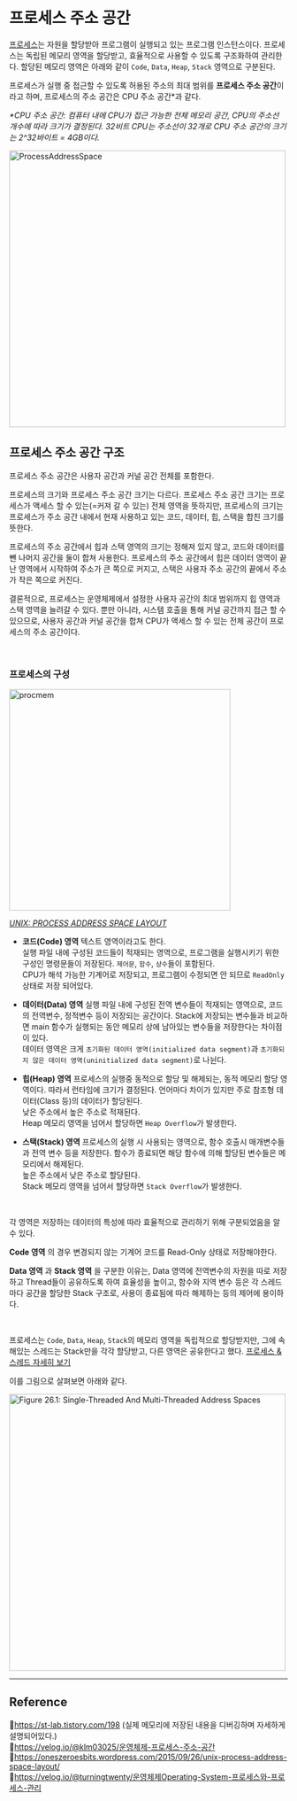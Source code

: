# 프로세스 주소 공간

[프로세스](https://github.com/da-in/tech-interview-study/blob/main/CS%20Deep%20Dive/Operating%20System/프로세스%20&%20스레드.md)는 자원을 할당받아 프로그램이 실행되고 있는 프로그램 인스턴스이다. 프로세스는 독립된 메모리 영역을 할당받고, 효율적으로 사용할 수 있도록 구조화하여 관리한다. 할당된 메모리 영역은 아래와 같이 `Code`, `Data`, `Heap`, `Stack` 영역으로 구분된다.   

프로세스가 실행 중 접근할 수 있도록 허용된 주소의 최대 범위를 **프로세스 주소 공간**이라고 하며, 프로세스의 주소 공간은 CPU 주소 공간*과 같다.  

_\*CPU 주소 공간: 컴퓨터 내에 CPU가 접근 가능한 전체 메모리 공간, CPU의 주소선 개수에 따라 크기가 결정된다. 32비트 CPU는 주소선이 32개로 CPU 주소 공간의 크기는 2^32바이트 = 4GB이다._  

<img src="https://velog.velcdn.com/images/turningtwenty/post/01a56f68-c32c-4942-a7ef-8840d087215b/image.png" alt="ProcessAddressSpace" width="500px" />
<br/>

## 프로세스 주소 공간 구조
프로세스 주소 공간은 사용자 공간과 커널 공간 전체를 포함한다.  

프로세스의 크기와 프로세스 주소 공간 크기는 다르다. 프로세스 주소 공간 크기는 프로세스가 액세스 할 수 있는(=커져 갈 수 있는) 전체 영역을 뜻하지만, 프로세스의 크기는 프로세스가 주소 공간 내에서 현재 사용하고 있는 코드, 데이터, 힙, 스택을 합친 크기를 뜻한다.  

프로세스의 주소 공간에서 힙과 스택 영역의 크기는 정해져 있지 않고, 코드와 데이터를 뺀 나머지 공간을 둘이 합쳐 사용한다. 프로세스의 주소 공간에서 힙은 데이터 영역이 끝난 영역에서 시작하여 주소가 큰 쪽으로 커지고, 스택은 사용자 주소 공간의 끝에서 주소가 작은 쪽으로 커진다.  

결론적으로, 프로세스는 운영체제에서 설정한 사용자 공간의 최대 범위까지 힙 영역과 스택 영역을 늘려갈 수 있다. 뿐만 아니라, 시스템 호출을 통해 커널 공간까지 접근 할 수 있으므로, 사용자 공간과 커널 공간을 합쳐 CPU가 액세스 할 수 있는 전체 공간이 프로세스의 주소 공간이다.  

<br>

### 프로세스의 구성

<img src="https://user-images.githubusercontent.com/66757141/210362098-35866087-0562-4e19-b0cc-2b8dc9a112c9.gif" alt="procmem" width="400px" />  

_[UNIX: PROCESS ADDRESS SPACE LAYOUT](https://oneszeroesbits.wordpress.com/2015/09/26/unix-process-address-space-layout/)_  

- **코드(Code) 영역**
  텍스트 영역이라고도 한다.  
  실행 파일 내에 구성된 코드들이 적재되는 영역으로, 프로그램을 실행시키기 위한 구성인 명령문들이 저장된다. `제어문`, `함수`, `상수`들이 포함된다.  
  CPU가 해석 가능한 기계어로 저장되고, 프로그램이 수정되면 안 되므로 `ReadOnly` 상태로 저장 되어있다.

- **데이터(Data) 영역**
  실행 파일 내에 구성된 전역 변수들이 적재되는 영역으로, 코드의 전역변수, 정적변수 등이 저장되는 공간이다. 
  Stack에 저장되는 변수들과 비교하면 main 함수가 실행되는 동안 메모리 상에 남아있는 변수들을 저장한다는 차이점이 있다.  
  데이터 영역은 크게 `초기화된 데이터 영역(initialized data segment)`과 `초기화되지 않은 데이터 영역(uninitialized data segment)`로 나뉜다.

- **힙(Heap) 영역**
  프로세스의 실행중 동적으로 할당 및 해제되는, 동적 메모리 할당 영역이다. 따라서 런타임에 크기가 결정된다. 언어마다 차이가 있지만 주로 참조형 데이터(Class 등)의 데이터가 할당된다.  
  낮은 주소에서 높은 주소로 적재된다.  
  Heap 메모리 영역을 넘어서 할당하면 `Heap Overflow`가 발생한다.

- **스택(Stack) 영역**
  프로세스의 실행 시 사용되는 영역으로, 함수 호출시 매개변수들과 전역 변수 등을 저장한다. 함수가 종료되면 해당 함수에 의해 할당된 변수들은 메모리에서 해제된다.  
  높은 주소에서 낮은 주소로 할당된다.  
  Stack 메모리 영역을 넘어서 할당하면 `Stack Overflow`가 발생한다.

<br/>

각 영역은 저장하는 데이터의 특성에 따라 효율적으로 관리하기 위해 구분되었음을 알 수 있다.

**Code 영역** 의 경우 변경되지 않는 기계어 코드를 Read-Only 상태로 저장해야한다.

**Data 영역** 과 **Stack 영역** 을 구분한 이유는, Data 영역에 전역변수의 자원을 따로 저장하고 Thread들이 공유하도록 하여 효율성을 높이고, 함수와 지역 변수 등은 각 스레드마다 공간을 할당한 Stack 구조로, 사용이 종료됨에 따라 해제하는 등의 제어에 용이하다.

<br/>

프로세스는 `Code`, `Data`, `Heap`, `Stack`의 메모리 영역을 독립적으로 할당받지만, 그에 속해있는 스레드는 Stack만을 각각 할당받고, 다른 영역은 공유한다고 했다. 
[프로세스 &  스레드 자세히 보기](https://github.com/da-in/tech-interview-study/blob/main/CS%20Deep%20Dive/Operating%20System/프로세스%20&%20스레드.md)  

이를 그림으로 살펴보면 아래와 같다.  

<img src="https://user-images.githubusercontent.com/66757141/210360710-7ce59dc1-18f7-4c1e-baf1-c0d4a0d87c4a.png" alt="Figure 26.1: Single-Threaded And Multi-Threaded Address Spaces" width="500px" />

<br/>

---

## Reference
📄https://st-lab.tistory.com/198 (실제 메모리에 저장된 내용을 디버깅하며 자세하게 설명되어있다.)  
📄https://velog.io/@klm03025/운영체제-프로세스-주소-공간  
📄https://oneszeroesbits.wordpress.com/2015/09/26/unix-process-address-space-layout/  
📄https://velog.io/@turningtwenty/운영체제Operating-System-프로세스와-프로세스-관리